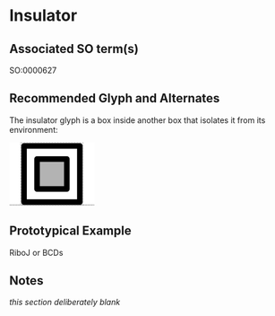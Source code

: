 # Insulator

## Associated SO term(s)
SO:0000627

## Recommended Glyph and Alternates
The insulator glyph is a box inside another box that isolates it from its environment:

![glyph specification](insulator-specification.png)

## Prototypical Example

RiboJ or BCDs

## Notes
*this section deliberately blank*
